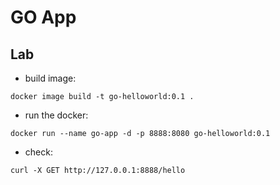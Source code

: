 # GO App

## Lab

- build image: 
```shell
docker image build -t go-helloworld:0.1 .
```

- run the docker:
```shell
docker run --name go-app -d -p 8888:8080 go-helloworld:0.1
```

- check:
```shell
curl -X GET http://127.0.0.1:8888/hello 
```